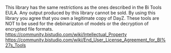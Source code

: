 This library has the same restrictions as the ones described in the Bi Tools EULA. Any output produced by this library cannot be sold.
By using this library you agree that you own a legitimate copy of DayZ. These tools are NOT to be used for the debinarizaton of models or the decryption of encrypted file formats.
https://community.bistudio.com/wiki/Intellectual_Property
https://community.bistudio.com/wiki/End_User_License_Agreement_for_BI%27s_Tools